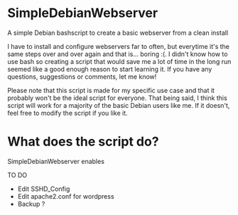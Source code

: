 # SimpleDebianWebserver
A simple Debian bashscript to create a basic webserver from a clean install

I have to install and configure webservers far to often, but everytime it's the same steps over and over again and that is... boring :(. I didn't know how to use bash so creating a script that would save me a lot of time in the long run seemed like a good enough reason to start learning it. If you have any questions, suggestions or comments, let me know!

Please note that this script is made for my specific use case and that it probably won't  be the ideal script for everyone. That being said, I think this script will work for a majority of the basic Debian users like me. If it doesn't, feel free to modify the script if you like it.

# What does the script do?






SimpleDebianWebserver enables 


TO DO

- Edit SSHD_Config
- Edit apache2.conf for wordpress
- Backup ?
